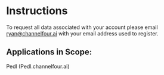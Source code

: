 # Instructions
To request all data associated with your account please email ryan@channelfour.ai with your email address used to register.

## Applications in Scope:

Pedl (Pedl.channelfour.ai)
